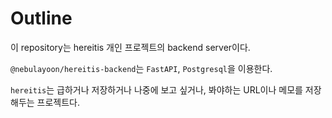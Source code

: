 # Outline
이 repository는 hereitis 개인 프로젝트의 backend server이다.

`@nebulayoon/hereitis-backend`는 `FastAPI`, `Postgresql`을 이용한다.

`hereitis`는 급하거나 저장하거나 나중에 보고 싶거나, 봐야하는 URL이나 메모를 저장해두는 프로젝트다.
